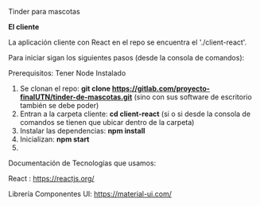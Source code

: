 Tinder para mascotas

**El cliente**

La aplicación cliente con React en el repo se encuentra el './client-react'.

Para iniciar sigan los siguientes pasos (desde la consola de comandos):

Prerequisitos: Tener Node Instalado

1. Se clonan el repo: **git clone https://gitlab.com/proyecto-finalUTN/tinder-de-mascotas.git** (sino con sus software de escritorio también se debe poder)
2. Entran a la carpeta cliente: **cd client-react** (si o si desde la consola de comandos se tienen que ubicar dentro de la carpeta)
3. Instalar las dependencias: **npm install**
3. Inicializan: **npm start** 
4. 


Documentación de Tecnologías que usamos: 

React : https://reactjs.org/

Librería Componentes UI: https://material-ui.com/



